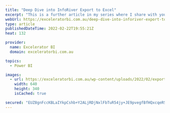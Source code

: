 ```yaml
---
title: "Deep Dive into InfoRiver Export to Excel"
excerpt: "This is a further article in my series where I share with you what I have learnt about the InfoRiver custom visual.  As good as Power BI is, it will take Microsoft many more years to make it fully featured.  Microsoft Excel is 37 years old, and I can assure [...]Read More »"
webUrl: https://exceleratorbi.com.au/deep-dive-into-inforiver-export-to-excel/
type: article
publishedDateTime: 2022-02-22T19:55:21Z
heat: 132

provider:
  name: Excelerator BI
  domain: exceleratorbi.com.au

topics:
  - Power BI

images:
  - url: https://exceleratorbi.com.au/wp-content/uploads/2022/02/export-to-excel-featured-image.gif
    width: 640
    height: 340
    isCached: true

secured: "EUZ8gnFccKBLaIYkpCshb+Y2ALjRDjNxlFbTuR54jy+JE9pvegfBfHQxcqeRS81zBH12T9jZCAYeGwQxYEmuGoiGClVQkA4OrRIB1vOkdhqmx09HSRrI6/YWZOvpSkEail+b4nAS/rutf6ZAeBSqHZGHeS+5lAnPv0PMmWZq0OSYb9/nVxnwUOTD1qOCgQq5Ktr443l+L6o8VmnRzIAA7sEPQukGerGVtVEeqjTGX+Vi6IMtOUuizybVtyINn7SIGOqWDrjBj3rU/1Be+Mg1joFOzZ3EWAxk5gz7j/uGGJf2K42yF4nlafh4pG4Ped7HMOwkSQOYJ+tdcXAltCR6xSPDRFQMN+axANAQFgNAsvk=;IxTjLfrP8b4wH3eTOszv0g=="
---
```


